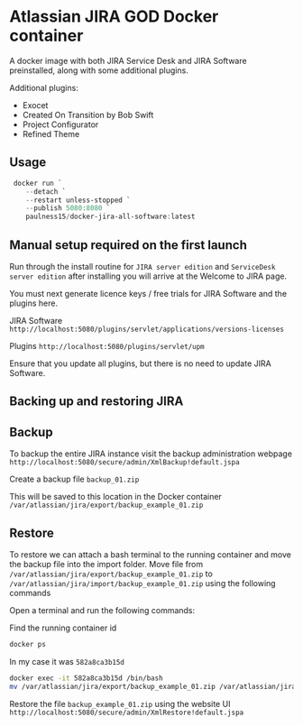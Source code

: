 # Atlassian JIRA GOD Docker container

A docker image with both JIRA Service Desk and JIRA Software preinstalled, along with some additional plugins.

Additional plugins:

* Exocet
* Created On Transition by Bob Swift
* Project Configurator
* Refined Theme

## Usage

``` powershell
 docker run `
    --detach `
    --restart unless-stopped `
    --publish 5080:8080 `
    paulness15/docker-jira-all-software:latest
```

## Manual setup required on the first launch

Run through the install routine for `JIRA server edition` and `ServiceDesk server edition` after installing you will arrive at the Welcome to JIRA page.

You must next generate licence keys / free trials for JIRA Software and the plugins here.

JIRA Software
`http://localhost:5080/plugins/servlet/applications/versions-licenses`

Plugins
`http://localhost:5080/plugins/servlet/upm`

Ensure that you update all plugins, but there is no need to update JIRA Software.

## Backing up and restoring JIRA

## Backup

To backup the entire JIRA instance visit the backup administration webpage
`http://localhost:5080/secure/admin/XmlBackup!default.jspa`

Create a backup file
`backup_01.zip`

This will be saved to this location in the Docker container
`/var/atlassian/jira/export/backup_example_01.zip`

## Restore

To restore we can attach a bash terminal to the running container and move the backup file into the import folder. Move file from `/var/atlassian/jira/export/backup_example_01.zip` to `/var/atlassian/jira/import/backup_example_01.zip` using the following commands

Open a terminal and run the following commands:

Find the running container id

``` bash
docker ps
```

In my case it was `582a8ca3b15d`
``` bash
docker exec -it 582a8ca3b15d /bin/bash
mv /var/atlassian/jira/export/backup_example_01.zip /var/atlassian/jira/import/
```

Restore the file `backup_example_01.zip` using the website UI
`http://localhost:5080/secure/admin/XmlRestore!default.jspa`
